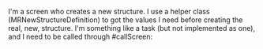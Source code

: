 I'm a screen who creates a new structure. 
I use a helper class (MRNewStructureDefinition) to got the values I need before creating the real, new, structure.
I'm something like a task (but not implemented as one), and I need to be called through #callScreen:
